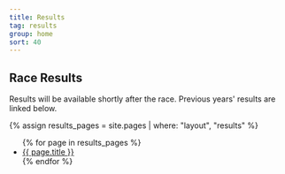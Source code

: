 ```yaml
---
title: Results
tag: results
group: home
sort: 40
---
```


## Race Results

Results will be available shortly after the race. Previous years' results are linked below.

{% assign results_pages = site.pages | where: "layout", "results" %}
<ul class="results-pages">
{% for page in results_pages %}
  <li><a href="{{ page.url }}">{{ page.title }}</a></li>
{% endfor %}
</ul>
